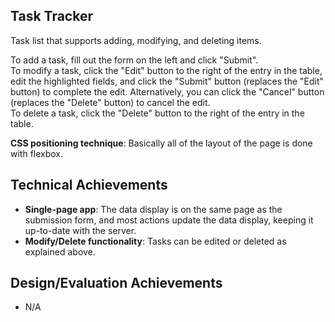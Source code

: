 ## Task Tracker
Task list that supports adding, modifying, and deleting items.

To add a task, fill out the form on the left and click "Submit".<br>
To modify a task, click the "Edit" button to the right of the entry in the table, edit the highlighted fields, and click the "Submit" button (replaces the "Edit" button) to complete the edit. Alternatively, you can click the "Cancel" button (replaces the "Delete" button) to cancel the edit.<br>
To delete a task, click the "Delete" button to the right of the entry in the table.

**CSS positioning technique**: Basically all of the layout of the page is done with flexbox.

## Technical Achievements
- **Single-page app**: The data display is on the same page as the submission form, and most actions update the data display, keeping it up-to-date with the server.
- **Modify/Delete functionality**: Tasks can be edited or deleted as explained above.

## Design/Evaluation Achievements
- N/A 
